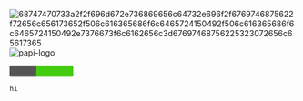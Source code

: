 ![68747470733a2f2f696d672e736869656c64732e696f2f6769746875622f72656c656173652f506c616365686f6c6465724150492f506c616365686f6c6465724150492e7376673f6c6162656c3d67697468756225323072656c65617365](https://github.com/BaconzYTD/Foodies-/assets/134669919/fc1fa419-0cd2-47e8-989d-94a4bc3799f5)![papi-logo](https://github.com/BaconzYTD/Foodies-/assets/134669919/c0a16e8c-eac8-4133-8b35-d046a411bf23)


<?xml version="1.0" encoding="UTF-8"?>
<svg xmlns="http://www.w3.org/2000/svg" width="112.0" height="20">
    <linearGradient id="a" x2="0" y2="100%">
        <stop offset="0" stop-color="#bbb" stop-opacity=".1"/>
        <stop offset="1" stop-opacity=".1"/>
    </linearGradient>
    <rect rx="3" width="112.0" height="20" fill="#555"/>
    <rect rx="0" x="47.0" width="4" height="20" fill="#44cc11"/>
    <rect rx="3" x="47.0" width="65.0" height="20" fill="#44cc11"/>
    
    hi
</svg>
